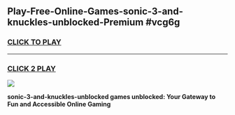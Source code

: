 
## Play-Free-Online-Games-sonic-3-and-knuckles-unblocked-Premium #vcg6g
<h3>
<a href="https://premium.freeplayer.one?title=sonic-3-and-knuckles-unblocked&ref=8M">CLICK TO PLAY</a></h3>
<hr>

<h3>
<a href="https://premium.freeplayer.one?title=sonic-3-and-knuckles-unblocked&ref=8M">CLICK 2 PLAY</a>
  
</h3>

<a href="https://premium.freeplayer.one?title=sonic-3-and-knuckles-unblocked&ref=8M"><img src="https://clearcache.store/games.png"></a>


**sonic-3-and-knuckles-unblocked games unblocked: Your Gateway to Fun and Accessible Online Gaming**
